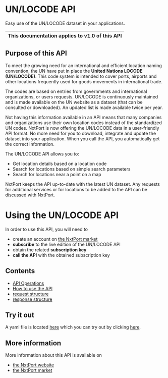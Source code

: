 # UN/LOCODE API

Easy use of the UN/LOCODE dataset in your applications.

| This documentation applies to v1.0 of this API | 
| -------- |


## Purpose of this API

To meet the growing need for an international and efficient location naming convention, the UN have put in place the **United Nations LOCODE (UN/LOCODE)**. This code system is intended to cover ports, airports and other locations frequently used for goods movements in international trade.

The codes are based on entries from governments and international organizations, or users requests. UN/LOCODE is continuously maintained and is made available on the UN website as a dataset (that can be consulted or downloaded). An updated list is made available twice per year.

Not having this information available in an API means that many companies and organizations use their own location codes instead of the standardized UN codes. NxtPort is now offering the UN/LOCODE data in a user-friendly API format. No more need for you to download, integrate and update the dataset into your application. When you call the API, you automatically get the correct information.

The UN/LOCODE API allows you to:

* Get location details based on a location code
* Search for locations based on simple search parameters
* Search for locations near a point on a map

NxtPort keeps the API up-to-date with the latest UN dataset. Any requests for additional services or for locations to be added to the API can be discussed with NxtPort. 

# Using the UN/LOCODE API

In order to use this API, you will need to 

* create an account on [the NxtPort market](https://www.nxtport.com/market/our-marketplace/marketplace)
* **subscribe** to the live edition of the UN/LOCODE API 
* obtain the related **subscription key**
* **call the API** with the obtained subscription key

## Contents
* [API Operations](./operations.md)
* [How to use the API](./howtousetheapi.md)
* [request structure](./requests.md)
* [response structure](./responses.md)

## Try it out

A yaml file is located [here](https://nxtport.github.io/api/unlocode.yaml) which you can try out by clicking [here](https://nxtport.github.io/?api=unlocode).

## More information

More information about this API is available on

* [the NxtPort website](https://www.nxtport.com)
* [the NxtPort market](https://www.nxtport.com/market/our-marketplace/marketplace) 